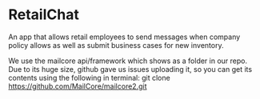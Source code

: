 # RetailChat
An app that allows retail employees to send messages when company policy allows as well as submit business cases for new inventory.

We use the mailcore api/framework which shows as a folder in our repo. Due to its huge size, github gave us issues uploading it, so you can get its contents using the following in terminal: git clone https://github.com/MailCore/mailcore2.git
